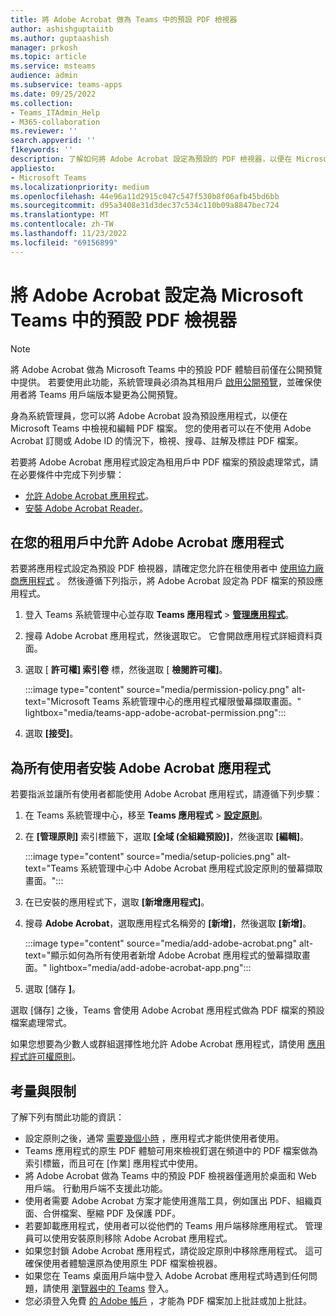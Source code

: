 ```yaml
---
title: 將 Adobe Acrobat 做為 Teams 中的預設 PDF 檢視器
author: ashishguptaiitb
ms.author: guptaashish
manager: prkosh
ms.topic: article
ms.service: msteams
audience: admin
ms.subservice: teams-apps
ms.date: 09/25/2022
ms.collection:
- Teams_ITAdmin_Help
- M365-collaboration
ms.reviewer: ''
search.appverid: ''
f1keywords: ''
description: 了解如何將 Adobe Acrobat 設定為預設的 PDF 檢視器，以便在 Microsoft Teams 中檢視和編輯 PDF 檔案。
appliesto:
- Microsoft Teams
ms.localizationpriority: medium
ms.openlocfilehash: 44e96a11d2915c047c547f530b8f06afb45bd6bb
ms.sourcegitcommit: d95a3408e31d3dec37c534c110b09a8847bec724
ms.translationtype: MT
ms.contentlocale: zh-TW
ms.lasthandoff: 11/23/2022
ms.locfileid: "69156899"
---
```

# <a name="set-adobe-acrobat-as-the-default-pdf-viewer-in-microsoft-teams"></a>將 Adobe Acrobat 設定為 Microsoft Teams 中的預設 PDF 檢視器

> [!NOTE]
> 將 Adobe Acrobat 做為 Microsoft Teams 中的預設 PDF 體驗目前僅在公開預覽中提供。 若要使用此功能，系統管理員必須為其租用戶 [啟用公開預覽](public-preview-doc-updates.md)，並確保使用者將 Teams 用戶端版本變更為公開預覽。

身為系統管理員，您可以將 Adobe Acrobat 設為預設應用程式，以便在 Microsoft Teams 中檢視和編輯 PDF 檔案。 您的使用者可以在不使用 Adobe Acrobat 訂閱或 Adobe ID 的情況下，檢視、搜尋、註解及標註 PDF 檔案。

若要將 Adobe Acrobat 應用程式設定為租用戶中 PDF 檔案的預設處理常式，請在必要條件中完成下列步驟：

* [允許 Adobe Acrobat 應用程式](#allow-adobe-acrobat-app-in-your-tenant)。
* [安裝 Adobe Acrobat Reader](#install-adobe-acrobat-app-for-all-users)。

## <a name="allow-adobe-acrobat-app-in-your-tenant"></a>在您的租用戶中允許 Adobe Acrobat 應用程式

若要將應用程式設定為預設 PDF 檢視器，請確定您允許在租使用者中 [使用協力廠商應用程式](manage-apps.md#manage-org-wide-app-settings) 。 然後遵循下列指示，將 Adobe Acrobat 設定為 PDF 檔案的預設應用程式。

1. 登入 Teams 系統管理中心並存取 **Teams 應用程式**  >  **[管理應用程式](https://admin.teams.microsoft.com/policies/manage-apps)**。

1. 搜尋 Adobe Acrobat 應用程式，然後選取它。 它會開啟應用程式詳細資料頁面。

1. 選取 [ **許可權] 索引卷** 標，然後選取 [ **檢閱許可權]**。

   :::image type="content" source="media/permission-policy.png" alt-text="Microsoft Teams 系統管理中心的應用程式權限螢幕擷取畫面。" lightbox="media/teams-app-adobe-acrobat-permission.png":::

1. 選取 **[接受]**。

## <a name="install-adobe-acrobat-app-for-all-users"></a>為所有使用者安裝 Adobe Acrobat 應用程式

若要指派並讓所有使用者都能使用 Adobe Acrobat 應用程式，請遵循下列步驟：

1. 在 Teams 系統管理中心，移至 **Teams 應用程式**  >  [**設定原則**](https://admin.teams.microsoft.com/policies/app-setup)。

1. 在 **[管理原則]** 索引標籤下，選取 **[全域 (全組織預設)]**，然後選取 **[編輯]**。

   :::image type="content" source="media/setup-policies.png" alt-text="Teams 系統管理中心中 Adobe Acrobat 應用程式設定原則的螢幕擷取畫面。":::

1. 在已安裝的應用程式下，選取 **[新增應用程式]**。

1. 搜尋 **Adobe Acrobat**，選取應用程式名稱旁的 **[新增]**，然後選取 **[新增]**。

   :::image type="content" source="media/add-adobe-acrobat.png" alt-text="顯示如何為所有使用者新增 Adobe Acrobat 應用程式的螢幕擷取畫面。" lightbox="media/add-adobe-acrobat-app.png":::

1. 選取 [儲存 **]**。

選取 [儲存] 之後，Teams 會使用 Adobe Acrobat 應用程式做為 PDF 檔案的預設檔案處理常式。

如果您想要為少數人或群組選擇性地允許 Adobe Acrobat 應用程式，請使用 [應用程式許可權原則](teams-app-permission-policies.md)。

## <a name="considerations-and-limitations"></a>考量與限制

了解下列有關此功能的資訊：

* 設定原則之後，通常 [需要幾個小時](teams-app-setup-policies.md#considerations-and-limitations) ，應用程式才能供使用者使用。
* Teams 應用程式的原生 PDF 體驗可用來檢視釘選在頻道中的 PDF 檔案做為索引標籤，而且可在 [作業] 應用程式中使用。
* 將 Adobe Acrobat 做為 Teams 中的預設 PDF 檢視器僅適用於桌面和 Web 用戶端。 行動用戶端不支援此功能。
* 使用者需要 Adobe Acrobat 方案才能使用進階工具，例如匯出 PDF、組織頁面、合併檔案、壓縮 PDF 及保護 PDF。
* 若要卸載應用程式，使用者可以從他們的 Teams 用戶端移除應用程式。 管理員可以使用安裝原則移除 Adobe Acrobat 應用程式。
* 如果您封鎖 Adobe Acrobat 應用程式，請從設定原則中移除應用程式。 這可確保使用者體驗還原為使用原生 PDF 檔案檢視器。
* 如果您在 Teams 桌面用戶端中登入 Adobe Acrobat 應用程式時遇到任何問題，請使用 [瀏覽器中的 Teams](https://teams.microsoft.com/) 登入。
* 您必須登入免費 [的 Adobe 帳戶](https://acrobat.adobe.com/us/en/) ，才能為 PDF 檔案加上批註或加上批註。
